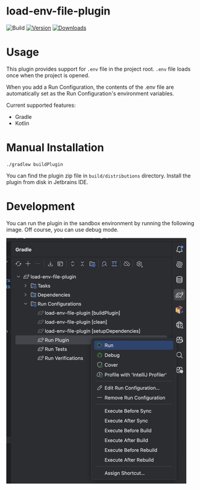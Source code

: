 # load-env-file-plugin

![Build](https://github.com/kroyeeg/intellij-env-file-plugin/workflows/Build/badge.svg)
[![Version](https://img.shields.io/jetbrains/plugin/v/MARKETPLACE_ID.svg)](https://plugins.jetbrains.com/plugin/MARKETPLACE_ID)
[![Downloads](https://img.shields.io/jetbrains/plugin/d/MARKETPLACE_ID.svg)](https://plugins.jetbrains.com/plugin/MARKETPLACE_ID)

# Usage
<!-- Plugin description -->
This plugin provides support for `.env` file in the project root.
`.env` file loads once when the project is opened.

When you add a Run Configuration, the contents of the .env file are automatically set as the Run Configuration's environment variables.

Current supported features:
- Gradle
- Kotlin
<!-- Plugin description end -->

# Manual Installation

```shell
./gradlew buildPlugin
```

You can find the plugin zip file in `build/distributions` directory.
Install the plugin from disk in Jetbrains IDE.

# Development

You can run the plugin in the sandbox environment by running the following image.
Off course, you can use debug mode.

![img.png](img.png)
